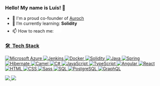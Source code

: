 ### Hello! My name is **Luís**! 👋

- 🐂 I'm a proud co-founder of [Auroch](www.auroch.pt)
- 🌱 I’m currently learning: **Solidity**
- 📫 How to reach me: <a href="https://www.linkedin.com/in/lguilhermef/" target="_blank"><img alt="Luís Ferreira | LinkedIn" width="22px" src="https://github.com/Aakarsh-B/trying-repos/blob/master/linkedin.svg" />



### 🛠 &nbsp;Tech Stack

![Microsoft Azure](https://img.shields.io/badge/-Microsoft_Azure-000?&logo=MicrosoftAzure#&logoColor=007396)
![Jenkins](https://img.shields.io/badge/-Jenkins-000?&logo=Jenkins#&logoColor=007396)
![Docker](https://img.shields.io/badge/-Docker-000?&logo=Docker)
![Solidity](https://img.shields.io/badge/-Solidity-000?&logo=Solidity&logoColor=007396)
![Java](https://img.shields.io/badge/-Java-000?&logo=Java&logoColor=007396)
![Spring](https://img.shields.io/badge/-Spring-000?&logo=Spring)
![Hibernate](https://img.shields.io/badge/-Hibernate-000?&logo=Hibernate)
![Camel](https://img.shields.io/badge/-Camel-000?&logo=Apache)
![C#](https://img.shields.io/badge/-C_Sharp-000?&logo=CSharp#&logoColor=007396)
![JavaScript](https://img.shields.io/badge/-JavaScript-000?&logo=JavaScript)
![TypeScript](https://img.shields.io/badge/-TypeScript-000?&logo=TypeScript)
![Angular](https://img.shields.io/badge/-Angular-000?&logo=Angular#&logoColor=007396)
![React](https://img.shields.io/badge/-React-000?&logo=React)
![HTML](https://img.shields.io/badge/-HTML5-000?&logo=HTML5#&logoColor=007396)
![CSS](https://img.shields.io/badge/-CSS-000?&logo=CSS3#&logoColor=007396)
![Sass](https://img.shields.io/badge/-Sass-000?&logo=Sass#&logoColor=007396)
![SQL](https://img.shields.io/badge/-SQL-000?&logo=MySQL)
![PostgreSQL](https://img.shields.io/badge/-PostgreSQL-000?&logo=Postgresql)
![GraphQL](https://img.shields.io/badge/-Graphql-000?&logo=Graphql)



 <img height="180em" src="https://github-readme-stats-eight-theta.vercel.app/api?username=lguilhermef&show_icons=true&theme=algolia&include_all_commits=true&count_private=true"/>
  <img height="180em" src="https://github-readme-stats-eight-theta.vercel.app/api/top-langs/?username=lguilhermef&layout=compact&langs_count=8&theme=algolia"/>
